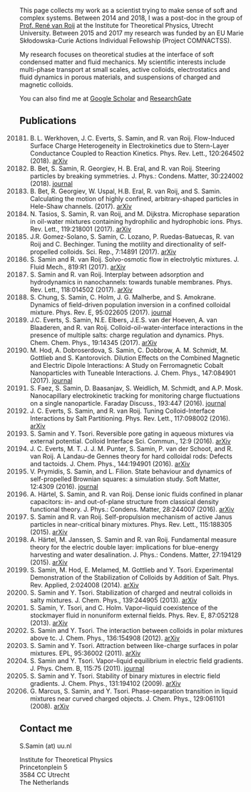 This page collects my work as a scientist trying to make sense of soft and complex systems. 
Between 2014 and 2018, I was a post-doc in the group of [Prof. René van Roij](https://www.uu.nl/staff/RHHGvanRoij/0) 
at the Institute for Theoretical Physics, Utrecht University.
Between 2015 and 2017 my research was funded by an EU Marie Skłodowska-Curie Actions Individual Fellowship (Project COMNACTSS).

My research focuses on theoretical studies at the interface of soft condensed matter and
fluid mechanics. My scientific interests include multi-phase transport at small scales,
active colloids, electrostatics and fluid dynamics in porous materials, and suspensions of charged and magnetic colloids.

You can also find me at [Google Scholar](https://scholar.google.nl/citations?user=_69rpGEAAAAJ&hl=en) and [ResearchGate](https://www.researchgate.net/profile/Sela_Samin)

## Publications
20181. B. L. Werkhoven, J. C. Everts, S. Samin, and R. van Roij. Flow-Induced Surface Charge Heterogeneity in Electrokinetics due to Stern-Layer Conductance Coupled to Reaction Kinetics. Phys. Rev. Lett., 120:264502 (2018). [arXiv](https://arxiv.org/pdf/1805.09664)
20180.  B. Bet, S. Samin, R. Georgiev, H. B. Eral, and R. van Roij. Steering particles by breaking symmetries. J. Phys.: Condens. Matter, 30:224002 (2018). [journal](http://iopscience.iop.org/article/10.1088/1361-648X/aabea9/meta)
20170.  B. Bet, R. Georgiev, W. Uspal, H.B. Eral, R. van Roij, and S. Samin. Calculating the motion of highly confined, arbitrary-shaped particles in Hele-Shaw channels. (2017). [arXiv](https://arxiv.org/pdf/1710.04561)
20170.  N. Tasios, S. Samin, R. van Roij, and M. Dijkstra. Microphase separation in oil-water mixtures containing hydrophilic and hydrophobic ions. Phys. Rev. Lett., 119:218001 (2017). [arXiv](https://arxiv.org/pdf/1709.00450)
20171.  J.R. Gomez-Solano, S. Samin, C. Lozano, P. Ruedas-Batuecas, R. van Roij and C. Bechinger. Tuning the motility and directionality of self-propelled colloids. Sci. Rep., 7:14891 (2017). [arXiv](https://arxiv.org/pdf/1709.06339)
20172.  S. Samin and R. van Roij. Solvo-osmotic flow in electrolytic mixtures. J. Fluid Mech., 819:R1 (2017). [arXiv](https://arxiv.org/pdf/1703.06643)
20173.  S. Samin and R. van Roij. Interplay between adsorption and hydrodynamics in nanochannels: towards tunable membranes. Phys. Rev. Lett., 118:014502 (2017). [arXiv](https://arxiv.org/pdf/1609.00540)
20174.  S. Chung, S. Samin, C. Holm, J. G. Malherbe, and S. Amokrane. Dynamics of field-driven population inversion in a confined colloidal mixture. Phys. Rev. E, 95:022605 (2017). [journal](https://journals.aps.org/pre/abstract/10.1103/PhysRevE.95.022605)
20175.  J.C. Everts, S. Samin, N.E. Elbers, J.E.S. van der Hoeven, A. van Blaaderen, and R. van Roij.
Colloid-oil-water-interface interactions in the presence of multiple salts: charge regulation and dynamics. Phys. Chem. Chem. Phys., 19:14345 (2017). [arXiv](https://arxiv.org/pdf/1703.08892) 
20176. M. Hod, A. Dobroserdova, S. Samin, C. Dobbrow, A. M. Schmidt, M. Gottlieb and S. Kantorovich. Dilution Effects on the Combined Magnetic and Electric Dipole Interactions: A Study on Ferromagnetic Cobalt Nanoparticles with Tuneable Interactions. J. Chem. Phys., 147:084901 (2017). [journal](http://aip.scitation.org/doi/10.1063/1.4995428)
20161.  S. Faez, S. Samin, D. Baasanjav, S. Weidlich, M. Schmidt, and A.P. Mosk. Nanocapillary electrokinetic tracking for monitoring charge fluctuations on a single nanoparticle. Faraday Discuss., 193:447 (2016). [journal](http://dx.doi.org/10.1039/C6FD00097E)
20162.  J. C. Everts, S. Samin, and R. van Roij. Tuning Colloid-Interface Interactions by Salt Partitioning. Phys. Rev. Lett., 117:098002 (2016). [arXiv](https://arxiv.org/pdf/1603.08703)
20163.  S. Samin and Y. Tsori. Reversible pore gating in aqueous mixtures via external potential. Colloid Interface Sci. Commun., 12:9 (2016). [arXiv](http://arxiv.org/pdf/1605.09413)
20164.  J. C. Everts, M. T. J. J. M. Punter, S. Samin, P. van der Schoot, and R. van Roij. A Landau-de Gennes theory for hard colloidal rods: Defects and tactoids. J. Chem.
Phys., 144:194901 (2016). [arXiv](https://arxiv.org/pdf/1603.05158)
20165.  V. Prymidis, S. Samin, and L. Filion. State behaviour and dynamics of self-propelled Brownian squares: a simulation study. Soft Matter, 12:4309 (2016). [journal](http://pubs.rsc.org/en/content/articlelanding/2016/sm/c6sm00347h)
20166.  A. Härtel, S. Samin, and R. van Roij. Dense ionic fluids confined in planar capacitors: in- and out-of-plane structure from classical density functional theory. J. Phys.: Condens. Matter, 28:244007 (2016). [arXiv](https://arxiv.org/pdf/1604.07965)
20151.  S. Samin and R. van Roij. Self-propulsion mechanism of active Janus particles in near-critical binary mixtures. Phys. Rev. Lett., 115:188305 (2015). [arXiv](http://arxiv.org/pdf/1506.05695)
20152.  A. Härtel, M. Janssen, S. Samin and R. van Roij. Fundamental measure theory for the electric double layer: implications for blue-energy harvesting and water desalination. J. Phys.: Condens. Matter, 27:194129 (2015). [arXiv](http://arxiv.org/pdf/1411.5516) 
20141. S. Samin, M. Hod, E. Melamed, M. Gottlieb and Y. Tsori. Experimental Demonstration of the Stabilization of Colloids by Addition of Salt. Phys. Rev. Applied, 2:024008 (2014). [arXiv](http://arxiv.org/pdf/1409.3557v1)
20131. S. Samin and Y. Tsori. Stabilization of charged and neutral colloids in salty
mixtures. J. Chem. Phys., 139:244905 (2013). [arXiv](http://arxiv.org/pdf/1312.7199)
20132.  S. Samin, Y. Tsori, and C. Holm. Vapor–liquid coexistence of the stockmayer fluid
in nonuniform external fields. Phys. Rev. E, 87:052128 (2013). [arXiv](http://arxiv.org/pdf/1303.2293)
20121.  S. Samin and Y. Tsori. The interaction between colloids in polar mixtures above
tc. J. Chem. Phys., 136:154908 (2012). [arXiv](http://arxiv.org/pdf/1201.3535)
20111.  S. Samin and Y. Tsori. Attraction between like-charge surfaces in polar mixtures.
EPL, 95:36002 (2011). [arXiv](http://arxiv.org/pdf/1103.0544)
20112.  S. Samin and Y. Tsori. Vapor–liquid equilibrium in electric field gradients. J.
Phys. Chem. B, 115:75 (2011). [journal](http://pubs.acs.org/doi/abs/10.1021/jp107529n)
20091.  S. Samin and Y. Tsori. Stability of binary mixtures in electric field gradients. J. Chem. Phys., 131:194102 (2009). [arXiv](http://arxiv.org/pdf/0907.4855)
20081.  G. Marcus, S. Samin, and Y. Tsori. Phase-separation transition in liquid mixtures
near curved charged objects. J. Chem. Phys., 129:061101 (2008). [arXiv](http://arxiv.org/pdf/0712.2901)

## Contact me
S.Samin (at) uu.nl

Institute for Theoretical Physics  
Princetonplein 5  
3584 CC Utrecht  
The Netherlands 